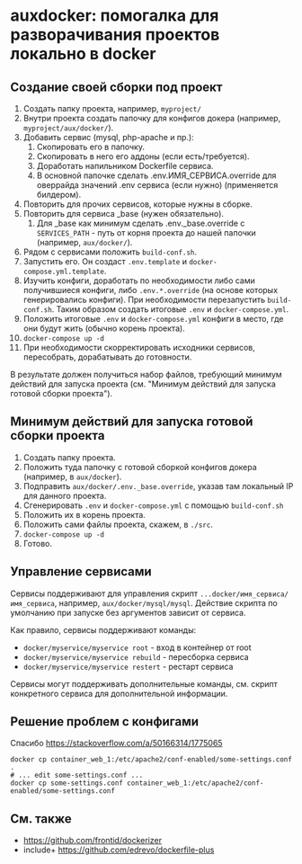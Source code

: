# auxdocker: помогалка для разворачивания проектов локально в docker

## Создание своей сборки под проект

1. Создать папку проекта, например, `myproject/`
2. Внутри проекта создать папочку для конфигов докера (например, `myproject/aux/docker/`).
3. Добавить сервис (mysql, php-apache и пр.):
   1. Скопировать его в папочку.
   2. Скопировать в него его аддоны (если есть/требуется).
   3. Доработать напильником Dockerfile сервиса.
   4. В основной папочке сделать .env.ИМЯ_СЕРВИСА.override для оверрайда значений .env сервиса (если нужно) (применяется билдером).
4. Повторить для прочих сервисов, которые нужны в сборке.
5. Повторить для сервиса _base (нужен обязательно).
   1. Для _base как минимум сделать .env._base.override с `SERVICES_PATH` - путь от корня проекта до нашей папочки (например, `aux/docker/`). 
6. Рядом с сервисами положить `build-conf.sh`.
7. Запустить его. Он создаст `.env.template` и `docker-compose.yml.template`.
8. Изучить конфиги, доработать по необходимости либо сами получившиеся конфиги, либо `.env.*.override` (на основе которых генерировались конфиги). При необходимости перезапустить `build-conf.sh`. Таким образом создать итоговые `.env` и `docker-compose.yml`.
9. Положить итоговые `.env` и `docker-compose.yml` конфиги в место, где они будут жить (обычно корень проекта).
10. `docker-compose up -d`
11. При необходимости скорректировать исходники сервисов, пересобрать, дорабатывать до готовности.

В результате должен получиться набор файлов, требующий минимум действий для запуска проекта (см. "Минимум действий для запуска готовой сборки проекта").

## Минимум действий для запуска готовой сборки проекта
 
1. Создать папку проекта.
2. Положить туда папочку с готовой сборкой конфигов докера (например, в `aux/docker`).
3. Подправить `aux/docker/.env._base.override`, указав там локальный IP для данного проекта.
4. Сгенерировать `.env` и `docker-compose.yml` с помощью `build-conf.sh`
5. Положить их в корень проекта.
6. Положить сами файлы проекта, скажем, в `./src`. 
7. `docker-compose up -d`
8. Готово.

## Управление сервисами

Сервисы поддерживают для управления скрипт `...docker/имя_сервиса/имя_сервиса`, например, `aux/docker/mysql/mysql`. Действие скрипта по умолчанию при запуске без аргументов зависит от сервиса. 

Как правило, сервисы поддерживают команды:

 * `docker/myservice/myservice root` - вход в контейнер от root
 * `docker/myservice/myservice rebuild` - пересборка сервиса
 * `docker/myservice/myservice restert` - рестарт сервиса

Сервисы могут поддерживать дополнительные команды, см. скрипт конкретного сервиса для дополнительной информации.

## Решение проблем с конфигами

Спасибо https://stackoverflow.com/a/50166314/1775065

```
docker cp container_web_1:/etc/apache2/conf-enabled/some-settings.conf .
# ... edit some-settings.conf ...
docker cp some-settings.conf container_web_1:/etc/apache2/conf-enabled/some-settings.conf
```

## См. также

* https://github.com/frontid/dockerizer
* include+ https://github.com/edrevo/dockerfile-plus
